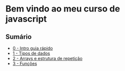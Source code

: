 # Bem vindo ao meu curso de javascript

## Sumário

* [0 - Intro guia rápido](https://github.com/betim009/meu_curso_javascript/tree/main/conteudo_js/conteudos/0_intro)
* [1 - Tipos de dados](https://github.com/betim009/meu_curso_javascript/tree/main/conteudo_js/conteudos/1_dados)
* [2 - Arrays e estrutura de repetição](https://github.com/betim009/meu_curso_javascript/tree/main/conteudo_js/conteudos/2_arrays-loops)
* [3 - Funções](https://github.com/betim009/meu_curso_javascript/tree/main/conteudo_js/conteudos/3_funcoes)
